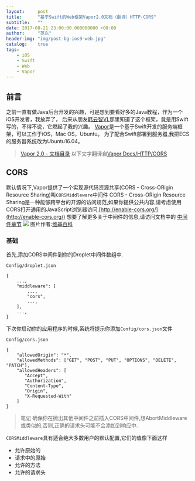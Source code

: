 ```yaml
---
layout:     post
title:      "基于Swift的Web框架Vapor2.0文档（翻译）HTTP-CORS"
subtitle:   ""
date: 2017-08-21 23:00:00.000000000 +08:00
author:     "范东"
header-img: "img/post-bg-ios9-web.jpg"
catalog:    true
tags:
    - iOS
    - Swift
    - Web
    - Vapor
---
```

## 前言
之前一直有做Java后台开发的兴趣，可是想到要看好多的Java教程，作为一个iOS开发者，我放弃了，
后来从朋友[韩云智VL](http://www.jianshu.com/u/92f7630a351b)那里知道了这个框架，竟是用Swift写的，不得不说，它燃起了我的兴趣。
[Vapor](http://vapor.codes)是一个基于Swift开发的服务端框架，可以工作于iOS，Mac OS，Ubuntu。
为了配合Swift部署到服务器,我把ECS的服务器系统改为Ubuntu16.04。
> [Vapor 2.0 - 文档目录](http://blog.fandong.me/2017/08/01/iOS-SwiftVaporWeb/)
> 以下文字翻译自[Vapor Docs/HTTP/CORS](https://docs.vapor.codes/2.0/http/cors/)

## CORS
默认情况下,Vapor提供了一个实现源代码资源共享(CORS - Cross-ORigin Resource Sharing)叫`CORSMiddleware`中间件
CORS - Cross-ORigin Resource Sharing是一种能够跨平台的开源的访问规范,如果你提供公共内容,请考虑使用CORS打开通用的JavaScript浏览器访问,[http://enable-cors.org/](http://enable-cors.org/)
想要了解更多关于中间件的信息,请访问文档中的 [中间件章节](http://blog.fandong.me/2017/08/18/iOS-SwiftVaporWeb22/)
![](http://om2bks7xs.bkt.clouddn.com/2017-08-22-SwiftVaporWeb-29-01.svg)
图片作者:[维基百科](https://commons.wikimedia.org/wiki/File:Flowchart_showing_Simple_and_Preflight_XHR.svg)
### 基础
首先,添加CORS中间件到你的Droplet中间件数组中.

```
Config/droplet.json
```

```
{
    ...,
    "middleware": [
        ...,
        "cors",
        ...,
    ],
    ...,
}
```
下次你启动你的应用程序的时候,系统将提示你添加`Config/cors.json`文件

```
Config/cors.json
```

```
{
    "allowedOrigin": "*",
    "allowedMethods": ["GET", "POST", "PUT", "OPTIONS", "DELETE", "PATCH"],
    "allowedHeaders": [
       "Accept",
       "Authorization",
       "Content-Type",
       "Origin",
       "X-Requested-With"
    ]
}
```
>笔记
>确保你在抛出其他中间件之前插入CORS中间件,想AbortMiddleware或类似的,否则,正确的请求头可能不会添加到响应中.

`CORSMiddleware`具有适合绝大多数用户的默认配置,它们的值像下面这样

- 允许原始的
- 请求中的原始 
- 允许的方法
- 允许的请求头